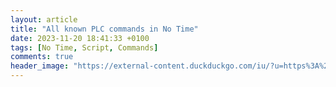 ```yaml
---
layout: article
title: "All known PLC commands in No Time"
date: 2023-11-20 18:41:33 +0100
tags: [No Time, Script, Commands]
comments: true
header_image: "https://external-content.duckduckgo.com/iu/?u=https%3A%2F%2Fsteamcdn-a.akamaihd.net%2Fsteam%2Fapps%2F1043340%2Fheader.jpg%3Ft%3D1557467037&f=1&nofb=1&ipt=d45feccdb1e0e7a62cc8cc25b2fdba715bd9d9b7427a61462633508dfcfca83a&ipo=images"
---
```

